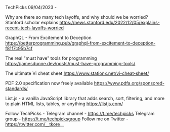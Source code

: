 TechPicks 09/04/2023 -

Why are there so many tech layoffs, and why should we be worried? Stanford scholar explains
https://news.stanford.edu/2022/12/05/explains-recent-tech-layoffs-worried

GraphQL - From Excitement to Deception
https://betterprogramming.pub/graphql-from-excitement-to-deception-f81f7c95b7cf

The real "must have" tools for programming
https://jamesdunne.dev/posts/must-have-programming-tools/

The ultimate Vi cheat sheet
https://www.stationx.net/vi-cheat-sheet/

PDF 2.0 specification now freely available
https://www.pdfa.org/sponsored-standards/

List.js - a vanilla JavaScript library that adds search, sort, filtering, and more to plain HTML lists, tables, or anything
https://listjs.com/

Follow TechPicks -
Telegram channel - https://t.me/techpicks
Telegram group - https://t.me/techpicksgroup
Follow me on Twitter - https://twitter.com/__tkore__